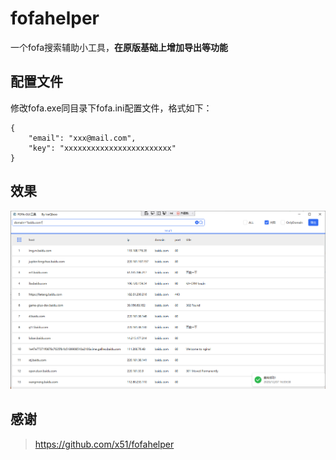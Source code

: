 # fofahelper
一个fofa搜索辅助小工具，**在原版基础上增加导出等功能**

## 配置文件 
修改fofa.exe同目录下fofa.ini配置文件，格式如下：
```
{
    "email": "xxx@mail.com",
    "key": "xxxxxxxxxxxxxxxxxxxxxxxx"
}
```
## 效果 
![FOFA-GUI](FOFA-GUI.png)
## 感谢
> https://github.com/x51/fofahelper
>